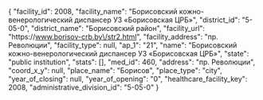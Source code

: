 {
    "facility_id": 2008,
    "facility_name": "Борисовский кожно-венерологический диспансер УЗ «Борисовская ЦРБ»",
    "district_id": "5-05-0",
    "district_name": "Борисовский район",
    "facility_url": "https:\/\/www.borisov-crb.by\/str2.html",
    "facility_address": "пр. Революции",
    "facility_type": null,
    "ap_1": "21",
    "name": "Борисовский кожно-венерологический диспансер УЗ «Борисовская ЦРБ»",
    "state": "public institution",
    "stats": [],
    "med_id": 460,
    "address": "пр. Революции",
    "coord_x_y": null,
    "place_name": "Борисов",
    "place_type": "city",
    "year_of_closing": null,
    "year_of_opening": "0",
    "healthcare_facility_key": 2008,
    "administrative_division_id": "5-05-0"
}
